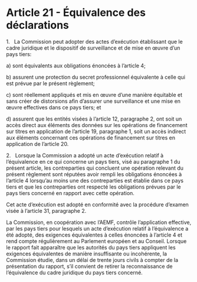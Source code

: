 # Article 21 - Équivalence des déclarations


1.   La Commission peut adopter des actes d’exécution établissant que le cadre juridique et le dispositif de surveillance et de mise en œuvre d’un pays tiers:

a) sont équivalents aux obligations énoncées à l’article 4;

b) assurent une protection du secret professionnel équivalente à celle qui est prévue par le présent règlement;

c) sont réellement appliqués et mis en œuvre d’une manière équitable et sans créer de distorsions afin d’assurer une surveillance et une mise en œuvre effectives dans ce pays tiers; et

d) assurent que les entités visées à l’article 12, paragraphe 2, ont soit un accès direct aux éléments des données sur les opérations de financement sur titres en application de l’article 19, paragraphe 1, soit un accès indirect aux éléments concernant ces opérations de financement sur titres en application de l’article 20.

2.   Lorsque la Commission a adopté un acte d’exécution relatif à l’équivalence en ce qui concerne un pays tiers, visé au paragraphe 1 du présent article, les contreparties qui concluent une opération relevant du présent règlement sont réputées avoir rempli les obligations énoncées à l’article 4 lorsqu’au moins une des contreparties est établie dans ce pays tiers et que les contreparties ont respecté les obligations prévues par le pays tiers concerné en rapport avec cette opération.

Cet acte d’exécution est adopté en conformité avec la procédure d’examen visée à l’article 31, paragraphe 2.

La Commission, en coopération avec l’AEMF, contrôle l’application effective, par les pays tiers pour lesquels un acte d’exécution relatif à l’équivalence a été adopté, des exigences équivalentes à celles énoncées à l’article 4 et rend compte régulièrement au Parlement européen et au Conseil. Lorsque le rapport fait apparaître que les autorités du pays tiers appliquent les exigences équivalentes de manière insuffisante ou incohérente, la Commission étudie, dans un délai de trente jours civils à compter de la présentation du rapport, s’il convient de retirer la reconnaissance de l’équivalence du cadre juridique du pays tiers concerné.
